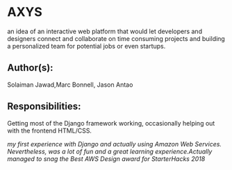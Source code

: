 # AXYS

an idea of an interactive web platform that would let developers and designers connect and collaborate on time consuming projects 
and building a personalized team for potential jobs or even startups.

## Author(s):
Solaiman Jawad,Marc Bonnell, Jason Antao

## Responsibilities:
Getting most of the Django framework working, occasionally helping out with the frontend HTML/CSS.


*my first experience with Django and actually using Amazon Web Services. Nevertheless, was a lot of fun and  a great learning experience.Actually managed to snag the Best AWS Design award for StarterHacks 2018*
